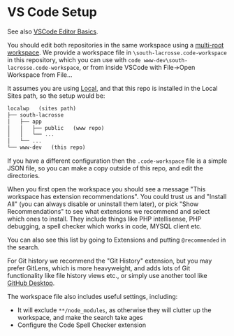 # VS Code Setup

See also [VSCode Editor Basics](https://code.visualstudio.com/Docs/editor/codebasics).

You should edit both repositories in the same workspace using a [multi-root workspace](https://code.visualstudio.com/docs/editor/multi-root-workspaces). We provide a workspace file in `\south-lacrosse.code-workspace` in this repository, which you can use with `code www-dev\south-lacrosse.code-workspace`, or from inside VSCode with File->Open Workspace from File...

It assumes you are using [Local](localwp.md), and that this repo is installed in the Local Sites path, so the setup would be:

```txt
localwp   (sites path)
├── south-lacrosse
│   ├── app
│   │   ├── public   (www repo)
│   │   └── ...
│   └── ...
└── www-dev   (this repo)
```

If you have a different configuration then the `.code-workspace` file is a simple JSON file, so you can make a copy outside of this repo, and edit the directories.

When you first open the workspace you should see a message "This workspace has extension recommendations". You could trust us and "Install All" (you can always disable or uninstall them later), or pick "Show Recommendations" to see what extensions we recommend and select which ones to install. They include things like PHP intellisense, PHP debugging, a spell checker which works in code, MYSQL client etc.

You can also see this list by going to Extensions and putting `@recommended` in the search.

For Git history we recommend the "Git History" extension, but you may prefer GitLens, which is more heavyweight, and adds lots of Git functionality like file history views etc., or simply use another tool like [GitHub Desktop](https://desktop.github.com/).

The workspace file also includes useful settings, including:

* It will exclude `**/node_modules`, as otherwise they will clutter up the workspace, and make the search take ages
* Configure the Code Spell Checker extension
